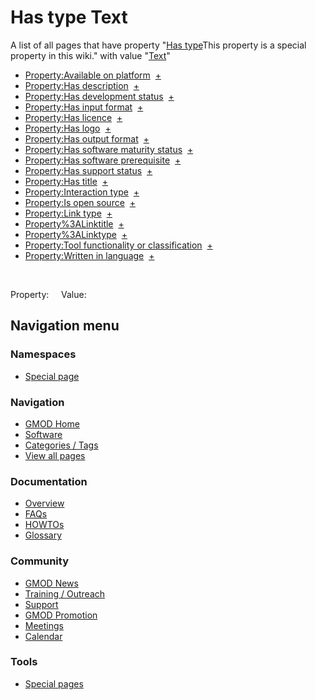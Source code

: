 



<span id="top"></span>




# <span dir="auto">Has type Text</span>






A list of all pages that have property "<span class="smw-highlighter"
data-type="1" state="inline"
data-title="Property"><span class="smwbuiltin">[Has
type](/wiki/Property%3AHas_type "Property:Has type")</span><span class="smwttcontent">This
property is a special property in this wiki.</span></span>" with value
"[Text](/wiki/Special%3ATypes/Text "Special%3ATypes/Text")"  

- [Property:Available on
  platform](/wiki/Property%3AAvailable_on_platform "Property:Available on platform")  <span class="smwbrowse">[+](/wiki/Special%3ABrowse/Property%3AAvailable-20on-20platform "Special%3ABrowse/Property%3AAvailable-20on-20platform")</span>
- [Property:Has
  description](/wiki/Property%3AHas_description "Property:Has description")  <span class="smwbrowse">[+](/wiki/Special%3ABrowse/Property%3AHas-20description "Special%3ABrowse/Property%3AHas-20description")</span>
- [Property:Has development
  status](/wiki/Property%3AHas_development_status "Property:Has development status")  <span class="smwbrowse">[+](/wiki/Special%3ABrowse/Property%3AHas-20development-20status "Special%3ABrowse/Property%3AHas-20development-20status")</span>
- [Property:Has input
  format](/wiki/Property%3AHas_input_format "Property:Has input format")  <span class="smwbrowse">[+](/wiki/Special%3ABrowse/Property%3AHas-20input-20format "Special%3ABrowse/Property%3AHas-20input-20format")</span>
- [Property:Has
  licence](/wiki/Property%3AHas_licence "Property:Has licence")  <span class="smwbrowse">[+](/wiki/Special%3ABrowse/Property%3AHas-20licence "Special%3ABrowse/Property%3AHas-20licence")</span>
- [Property:Has
  logo](/wiki/Property%3AHas_logo "Property:Has logo")  <span class="smwbrowse">[+](/wiki/Special%3ABrowse/Property%3AHas-20logo "Special%3ABrowse/Property%3AHas-20logo")</span>
- [Property:Has output
  format](/wiki/Property%3AHas_output_format "Property:Has output format")  <span class="smwbrowse">[+](/wiki/Special%3ABrowse/Property%3AHas-20output-20format "Special%3ABrowse/Property%3AHas-20output-20format")</span>
- [Property:Has software maturity
  status](/wiki/Property%3AHas_software_maturity_status "Property:Has software maturity status")  <span class="smwbrowse">[+](/wiki/Special%3ABrowse/Property%3AHas-20software-20maturity-20status "Special%3ABrowse/Property%3AHas-20software-20maturity-20status")</span>
- [Property:Has software
  prerequisite](/wiki/Property%3AHas_software_prerequisite "Property:Has software prerequisite")  <span class="smwbrowse">[+](/wiki/Special%3ABrowse/Property%3AHas-20software-20prerequisite "Special%3ABrowse/Property%3AHas-20software-20prerequisite")</span>
- [Property:Has support
  status](/wiki/Property%3AHas_support_status "Property:Has support status")  <span class="smwbrowse">[+](/wiki/Special%3ABrowse/Property%3AHas-20support-20status "Special%3ABrowse/Property%3AHas-20support-20status")</span>
- [Property:Has
  title](/wiki/Property%3AHas_title "Property:Has title")  <span class="smwbrowse">[+](/wiki/Special%3ABrowse/Property%3AHas-20title "Special%3ABrowse/Property%3AHas-20title")</span>
- [Property:Interaction
  type](/wiki/Property%3AInteraction_type "Property:Interaction type")  <span class="smwbrowse">[+](/wiki/Special%3ABrowse/Property%3AInteraction-20type "Special%3ABrowse/Property%3AInteraction-20type")</span>
- [Property:Is open
  source](/wiki/Property%3AIs_open_source "Property:Is open source")  <span class="smwbrowse">[+](/wiki/Special%3ABrowse/Property%3AIs-20open-20source "Special%3ABrowse/Property%3AIs-20open-20source")</span>
- [Property:Link
  type](/wiki/Property%3ALink_type "Property:Link type")  <span class="smwbrowse">[+](/wiki/Special%3ABrowse/Property%3ALink-20type "Special%3ABrowse/Property%3ALink-20type")</span>
- [Property%3ALinktitle](/wiki/Property%3ALinktitle "Property%3ALinktitle")  <span class="smwbrowse">[+](/wiki/Special%3ABrowse/Property%3ALinktitle "Special%3ABrowse/Property%3ALinktitle")</span>
- [Property%3ALinktype](/wiki/Property%3ALinktype "Property%3ALinktype")  <span class="smwbrowse">[+](/wiki/Special%3ABrowse/Property%3ALinktype "Special%3ABrowse/Property%3ALinktype")</span>
- [Property:Tool functionality or
  classification](/wiki/Property%3ATool_functionality_or_classification "Property:Tool functionality or classification")  <span class="smwbrowse">[+](/wiki/Special%3ABrowse/Property%3ATool-20functionality-20or-20classification "Special%3ABrowse/Property%3ATool-20functionality-20or-20classification")</span>
- [Property:Written in
  language](/wiki/Property%3AWritten_in_language "Property:Written in language")  <span class="smwbrowse">[+](/wiki/Special%3ABrowse/Property%3AWritten-20in-20language "Special%3ABrowse/Property%3AWritten-20in-20language")</span>

 

Property:     Value:








## Navigation menu



### Namespaces

- <span id="ca-nstab-special">[Special
  page](/wiki/Special%3ASearchByProperty/Has-20type/Text "This is a special page, you cannot edit the page itself")</span>






### Navigation



- <span id="n-GMOD-Home">[GMOD Home](/wiki/Main_Page)</span>
- <span id="n-Software">[Software](/wiki/GMOD_Components)</span>
- <span id="n-Categories-.2F-Tags">[Categories /
  Tags](/wiki/Categories)</span>
- <span id="n-View-all-pages">[View all
  pages](/wiki/Special:AllPages)</span>




### Documentation



- <span id="n-Overview">[Overview](/wiki/Overview)</span>
- <span id="n-FAQs">[FAQs](/wiki/Category%3AFAQ)</span>
- <span id="n-HOWTOs">[HOWTOs](/wiki/Category%3AHOWTO)</span>
- <span id="n-Glossary">[Glossary](/wiki/Glossary)</span>




### Community



- <span id="n-GMOD-News">[GMOD News](/wiki/GMOD_News)</span>
- <span id="n-Training-.2F-Outreach">[Training /
  Outreach](/wiki/Training_and_Outreach)</span>
- <span id="n-Support">[Support](/wiki/Support)</span>
- <span id="n-GMOD-Promotion">[GMOD
  Promotion](/wiki/GMOD_Promotion)</span>
- <span id="n-Meetings">[Meetings](/wiki/Meetings)</span>
- <span id="n-Calendar">[Calendar](/wiki/Calendar)</span>




### Tools



- <span id="t-specialpages"><a href="/wiki/Special%3ASpecialPages" accesskey="q"
  title="A list of all special pages [q]">Special pages</a></span>








<!-- -->




